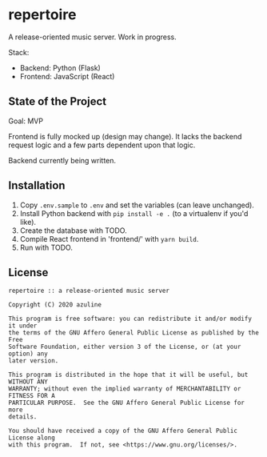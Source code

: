 # repertoire

A release-oriented music server. Work in progress.

Stack:

- Backend: Python (Flask)
- Frontend: JavaScript (React)

## State of the Project

Goal: MVP

Frontend is fully mocked up (design may change). It lacks the backend request
logic and a few parts dependent upon that logic.

Backend currently being written.

## Installation

1. Copy `.env.sample` to `.env` and set the variables (can leave unchanged).
2. Install Python backend with `pip install -e .` (to a virtualenv if you'd
   like).
3. Create the database with TODO.
4. Compile React frontend in 'frontend/' with `yarn build`.
5. Run with TODO.

## License

```
repertoire :: a release-oriented music server

Copyright (C) 2020 azuline

This program is free software: you can redistribute it and/or modify it under
the terms of the GNU Affero General Public License as published by the Free
Software Foundation, either version 3 of the License, or (at your option) any
later version.

This program is distributed in the hope that it will be useful, but WITHOUT ANY
WARRANTY; without even the implied warranty of MERCHANTABILITY or FITNESS FOR A
PARTICULAR PURPOSE.  See the GNU Affero General Public License for more
details.

You should have received a copy of the GNU Affero General Public License along
with this program.  If not, see <https://www.gnu.org/licenses/>.
```
